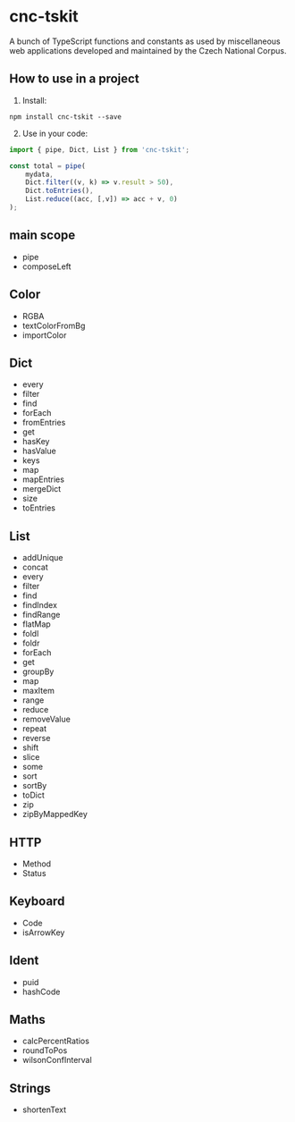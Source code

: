 # cnc-tskit

A bunch of TypeScript functions and constants as used by miscellaneous web applications developed and maintained by the Czech National Corpus.

## How to use in a project

1) Install:

```
npm install cnc-tskit --save
```

2) Use in your code:

```ts
import { pipe, Dict, List } from 'cnc-tskit';

const total = pipe(
    mydata,
    Dict.filter((v, k) => v.result > 50),
    Dict.toEntries(),
    List.reduce((acc, [,v]) => acc + v, 0)
);

```

## main scope

* pipe
* composeLeft

## Color

  * RGBA
  * textColorFromBg
  * importColor

## Dict

  * every
  * filter
  * find
  * forEach
  * fromEntries
  * get
  * hasKey
  * hasValue
  * keys
  * map
  * mapEntries
  * mergeDict
  * size
  * toEntries


## List

  * addUnique
  * concat
  * every
  * filter
  * find
  * findIndex
  * findRange
  * flatMap
  * foldl
  * foldr
  * forEach
  * get
  * groupBy
  * map
  * maxItem
  * range
  * reduce
  * removeValue
  * repeat
  * reverse
  * shift
  * slice
  * some
  * sort
  * sortBy
  * toDict
  * zip
  * zipByMappedKey

## HTTP

 * Method
 * Status

## Keyboard

  * Code
  * isArrowKey

## Ident

  * puid
  * hashCode

## Maths

  * calcPercentRatios
  * roundToPos
  * wilsonConfInterval

## Strings

  * shortenText
